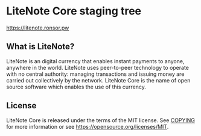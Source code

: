 LiteNote Core staging tree
=====================================

https://litenote.ronsor.pw

What is LiteNote?
----------------

LiteNote is an digital currency that enables instant payments to
anyone, anywhere in the world. LiteNote uses peer-to-peer technology to operate
with no central authority: managing transactions and issuing money are carried
out collectively by the network. LiteNote Core is the name of open source
software which enables the use of this currency.

License
-------

LiteNote Core is released under the terms of the MIT license. See [COPYING](COPYING) for more
information or see https://opensource.org/licenses/MIT.

